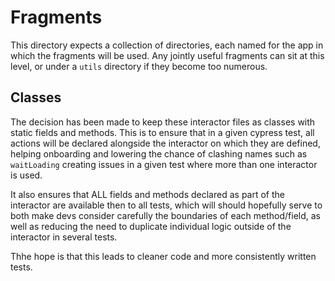 # Fragments
This directory expects a collection of directories, each named for the app in which the fragments will be used. Any jointly useful fragments can sit at this level, or under a `utils` directory if they become too numerous.

## Classes
The decision has been made to keep these interactor files as classes with static fields and methods. This is to ensure that in a given cypress test, all actions will be declared alongside the interactor on which they are defined, helping onboarding and lowering the chance of clashing names such as `waitLoading` creating issues in a given test where more than one interactor is used.

It also ensures that ALL fields and methods declared as part of the interactor are available then to all tests, which will should hopefully serve to both make devs consider carefully the boundaries of each method/field, as well as reducing the need to duplicate individual logic outside of the interactor in several tests.

Thhe hope is that this leads to cleaner code and more consistently written tests.